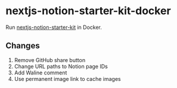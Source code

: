 # nextjs-notion-starter-kit-docker

Run [nextjs-notion-starter-kit](https://github.com/transitive-bullshit/nextjs-notion-starter-kit) in Docker.

## Changes

1. Remove GitHub share button
2. Change URL paths to Notion page IDs
3. Add Waline comment
4. Use permanent image link to cache images
